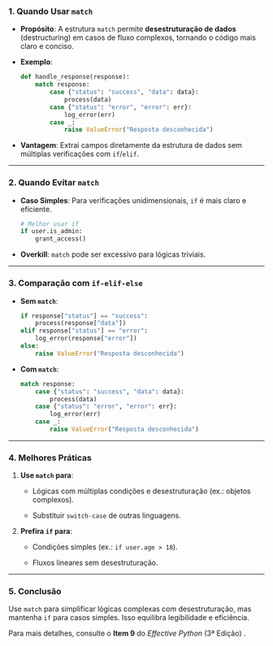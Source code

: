 ### **1. Quando Usar `match`**

- **Propósito**: A estrutura `match` permite **desestruturação de dados** (destructuring) em casos de fluxo complexos, tornando o código mais claro e conciso.

- **Exemplo**:

    ```python
    def handle_response(response):  
        match response:  
            case {"status": "success", "data": data}:  
                process(data)  
            case {"status": "error", "error": err}:  
                log_error(err)  
            case _:  
                raise ValueError("Resposta desconhecida")  
    ```

- **Vantagem**: Extrai campos diretamente da estrutura de dados sem múltiplas verificações com `if`/`elif`.
---
### **2. Quando Evitar `match`**

- **Caso Simples**: Para verificações unidimensionais, `if` é mais claro e eficiente.

    ```python
    # Melhor usar if  
    if user.is_admin:  
        grant_access()  
    ```

- **Overkill**: `match` pode ser excessivo para lógicas triviais.
---
### **3. Comparação com `if-elif-else`**

- **Sem `match`**:

    ```python
    if response["status"] == "success":  
        process(response["data"])  
    elif response["status"] == "error":  
        log_error(response["error"])  
    else:  
        raise ValueError("Resposta desconhecida")  
    ```

- **Com `match`**:

    ```python
    match response:  
        case {"status": "success", "data": data}:  
            process(data)  
        case {"status": "error", "error": err}:  
            log_error(err)  
        case _:  
            raise ValueError("Resposta desconhecida")  
    ```

---
### **4. Melhores Práticas**

1. **Use `match` para**:

    - Lógicas com múltiplas condições e desestruturação (ex.: objetos complexos).
    
    - Substituir `switch-case` de outras linguagens.

2. **Prefira `if` para**:
    
    - Condições simples (ex.: `if user.age > 18`).

    - Fluxos lineares sem desestruturação.

---
### **5. Conclusão**

Use `match` para simplificar lógicas complexas com desestruturação, mas mantenha `if` para casos simples. Isso equilibra legibilidade e eficiência.

Para mais detalhes, consulte o **Item 9** do _Effective Python_ (3ª Edição) .